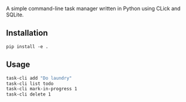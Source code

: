 
A simple command-line task manager written in Python using CLick and SQLite.

## Installation
`pip install -e .`

## Usage
```bash
task-cli add "Do laundry"
task-cli list todo
task-cli mark-in-progress 1
task-cli delete 1
```
